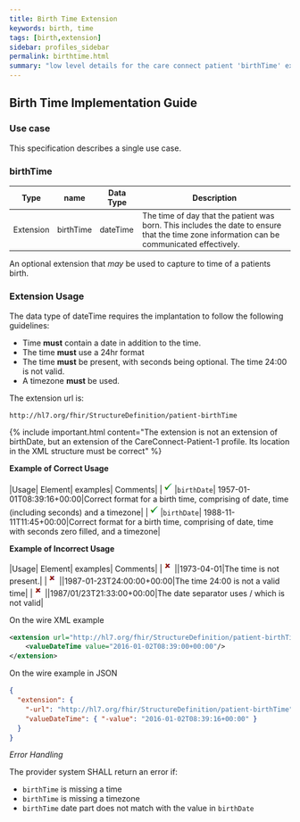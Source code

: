 ```yaml
---
title: Birth Time Extension
keywords: birth, time
tags: [birth,extension]
sidebar: profiles_sidebar
permalink: birthtime.html
summary: "low level details for the care connect patient 'birthTime' extension"
---
```


## Birth Time Implementation Guide ##

### Use case ###

This specification describes a single use case. 

### birthTime ###

|Type|name|Data Type|Description|
| ------------- | ------------- | ------------- | ------------- |
| Extension| birthTime| dateTime |The time of day that the patient was born. This includes the date to ensure that the time zone information can be communicated effectively.|

An optional extension that *may* be used to capture to time of a patients birth. 

### Extension Usage ###

The data type of dateTime requires the implantation to follow the following guidelines:

- Time **must** contain a date in addition to the time.
- The time **must** use a 24hr format 
- The time **must** be present, with seconds being optional. The time 24:00 is not valid.
- A timezone **must** be used. 

The extension url is:

```http
http://hl7.org/fhir/StructureDefinition/patient-birthTime
```

{% include important.html content="The extension is not an extension of birthDate, but an extension of the CareConnect-Patient-1 profile. Its location in the XML structure must be correct" %}


**Example of Correct Usage**

|Usage| Element| examples| Comments|
|![Tick](images/tick.png)|`birthDate`| 1957-01-01T08:39:16+00:00|Correct format for a birth time, comprising of date, time (including seconds) and a timezone|
|![Tick](images/tick.png)|`birthDate`| 1988-11-11T11:45+00:00|Correct format for a birth time, comprising of date, time with seconds zero filled, and a timezone|

**Example of Incorrect Usage**

|Usage| Element| examples| Comments|
|![Cross](images/cross.png)||1973-04-01|The time is not present.|
|![Cross](images/cross.png)||1987-01-23T24:00:00+00:00|The time 24:00 is not a valid time|
|![Cross](images/cross.png)||1987/01/23T21:33:00+00:00|The date separator uses / which is not valid|


On the wire XML example

```xml
<extension url="http://hl7.org/fhir/StructureDefinition/patient-birthTime">
	<valueDateTime value="2016-01-02T08:39:00+00:00"/>
</extension>
```

On the wire example in JSON

```json
{
  "extension": {
    "-url": "http://hl7.org/fhir/StructureDefinition/patient-birthTime",
    "valueDateTime": { "-value": "2016-01-02T08:39:16+00:00" }
  }
}
```

*Error Handling*

The provider system SHALL return an error if:

- `birthTime` is missing a time
- `birthTime` is missing a timezone
- `birthTime` date part does not match with the value in `birthDate`







